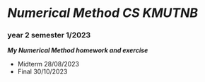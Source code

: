 # _Numerical Method CS KMUTNB_

### year 2 semester 1/2023

___*My Numerical Method homework and exercise*___

- Midterm 28/08/2023
- Final 30/10/2023